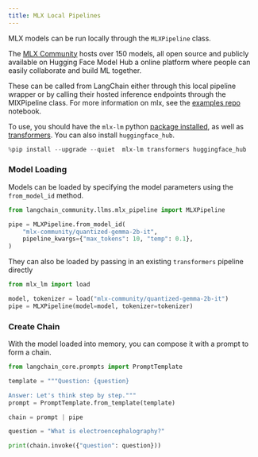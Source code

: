 ```yaml
---
title: MLX Local Pipelines
---
```


MLX models can be run locally through the `MLXPipeline` class.

The [MLX Community](https://huggingface.co/mlx-community) hosts over 150 models, all open source and publicly available on Hugging Face Model Hub a online platform where people can easily collaborate and build ML together.

These can be called from LangChain either through this local pipeline wrapper or by calling their hosted inference endpoints through the MlXPipeline class. For more information on mlx, see the [examples repo](https://github.com/ml-explore/mlx-examples/tree/main/llms) notebook.

To use, you should have the ``mlx-lm`` python [package installed](https://pypi.org/project/mlx-lm/), as well as [transformers](https://pypi.org/project/transformers/). You can also install `huggingface_hub`.

```python
%pip install --upgrade --quiet  mlx-lm transformers huggingface_hub
```

### Model Loading

Models can be loaded by specifying the model parameters using the `from_model_id` method.

```python
from langchain_community.llms.mlx_pipeline import MLXPipeline

pipe = MLXPipeline.from_model_id(
    "mlx-community/quantized-gemma-2b-it",
    pipeline_kwargs={"max_tokens": 10, "temp": 0.1},
)
```

They can also be loaded by passing in an existing `transformers` pipeline directly

```python
from mlx_lm import load

model, tokenizer = load("mlx-community/quantized-gemma-2b-it")
pipe = MLXPipeline(model=model, tokenizer=tokenizer)
```

### Create Chain

With the model loaded into memory, you can compose it with a prompt to
form a chain.

```python
from langchain_core.prompts import PromptTemplate

template = """Question: {question}

Answer: Let's think step by step."""
prompt = PromptTemplate.from_template(template)

chain = prompt | pipe

question = "What is electroencephalography?"

print(chain.invoke({"question": question}))
```
